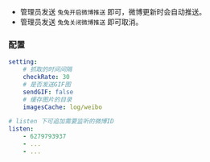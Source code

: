 - 管理员发送 `兔兔开启微博推送` 即可，微博更新时会自动推送。
- 管理员发送 `兔兔关闭微博推送` 即可取消。

### 配置

```yaml
setting:
    # 抓取的时间间隔
    checkRate: 30
    # 是否发送GIF图
    sendGIF: false
    # 缓存图片的目录
    imagesCache: log/weibo

# listen 下可追加需要监听的微博ID
listen:
    - 6279793937
    - ...
    - ...
```
